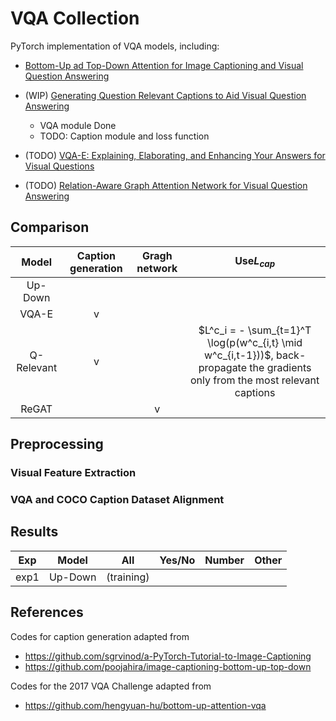 # VQA Collection

PyTorch implementation of VQA models, including:

- [Bottom-Up ad Top-Down Attention for Image Captioning and Visual Question Answering](https://arxiv.org/abs/1707.07998)
- (WIP) [Generating Question Relevant Captions to Aid Visual Question Answering](https://arxiv.org/abs/1906.00513)

  - VQA module Done
  - TODO: Caption module and loss function
- (TODO) [VQA-E: Explaining, Elaborating, and Enhancing Your Answers for Visual Questions](https://arxiv.org/abs/1803.07464)
- (TODO) [Relation-Aware Graph Attention Network for Visual Question Answering](https://arxiv.org/abs/1903.12314)


## Comparison



| Model | Caption generation | Gragh network | Use$L_{cap}$ |
| :-: | :-: | :-: | :-: |
| Up-Down |   |   |   |
| VQA-E | v |   |   |
| Q-Relevant | v |   | $L^c_i = - \sum_{t=1}^T \log(p(w^c_{i,t} \mid w^c_{i,t-1}))$, back-propagate the gradients only from the most relevant captions |
| ReGAT |   | v |   |


## Preprocessing

### Visual Feature Extraction


### VQA and COCO Caption Dataset Alignment


## Results


| Exp | Model | All | Yes/No | Number | Other |
| - | :-: | :-: | :-: | :-: | :-: |
| exp1 | Up-Down | (training) |   |   |   |

## References

Codes for caption generation adapted from

- https://github.com/sgrvinod/a-PyTorch-Tutorial-to-Image-Captioning
- https://github.com/poojahira/image-captioning-bottom-up-top-down

Codes for the 2017 VQA Challenge adapted from

- https://github.com/hengyuan-hu/bottom-up-attention-vqa
